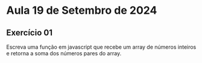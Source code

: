 # Aula 19 de Setembro de 2024

## Exercício 01
Escreva uma função em javascript que recebe um array de 
números inteiros e retorna a soma dos números pares do array.

